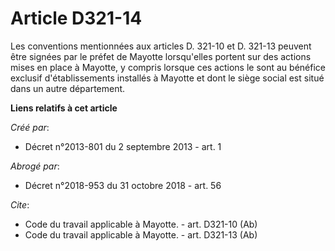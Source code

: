 # Article D321-14

Les conventions mentionnées aux articles D. 321-10 et D. 321-13 peuvent être signées par le préfet de Mayotte lorsqu'elles
portent sur des actions mises en place à Mayotte, y compris lorsque ces actions le sont au bénéfice exclusif d'établissements
installés à Mayotte et dont le siège social est situé dans un autre département.

**Liens relatifs à cet article**

_Créé par_:

  - Décret n°2013-801 du 2 septembre 2013 - art. 1

_Abrogé par_:

  - Décret n°2018-953 du 31 octobre 2018 - art. 56

_Cite_:

  - Code du travail applicable à Mayotte. - art. D321-10 (Ab)
  - Code du travail applicable à Mayotte. - art. D321-13 (Ab)
